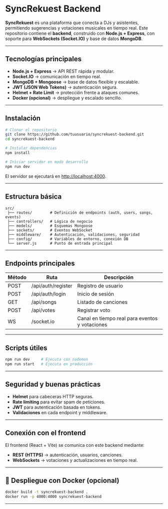 #  SyncRekuest Backend

**SyncRekuest** es una plataforma que conecta a DJs y asistentes, permitiendo sugerencias y votaciones musicales en tiempo real.
Este repositorio contiene el **backend**, construido con **Node.js + Express**, con soporte para **WebSockets (Socket.IO)** y base de datos **MongoDB**.

---

##  Tecnologías principales

* **Node.js + Express** → API REST rápida y modular.
* **Socket.IO** → comunicación en tiempo real.
* **MongoDB + Mongoose** → base de datos flexible y escalable.
* **JWT (JSON Web Tokens)** → autenticación segura.
* **Helmet + Rate Limit** → protección frente a ataques comunes.
* **Docker (opcional)** → despliegue y escalado sencillo.

---

##  Instalación

```bash
# Clonar el repositorio
git clone https://github.com/tuusuario/syncrekuest-backend.git
cd syncrekuest-backend

# Instalar dependencias
npm install

# Iniciar servidor en modo desarrollo
npm run dev
```

El servidor se ejecutará en [http://localhost:4000](http://localhost:4000).

---

##  Estructura básica

```
src/
 ├── routes/        # Definición de endpoints (auth, users, songs, events)
 ├── controllers/   # Lógica de negocio
 ├── models/        # Esquemas Mongoose
 ├── sockets/       # Eventos WebSocket
 ├── middleware/    # Autenticación, validaciones, seguridad
 ├── config/        # Variables de entorno, conexión DB
 └── server.js      # Punto de entrada principal
```

---

##  Endpoints principales

| Método | Ruta               | Descripción                                    |
| ------ | ------------------ | ---------------------------------------------- |
| POST   | /api/auth/register | Registro de usuario                            |
| POST   | /api/auth/login    | Inicio de sesión                               |
| GET    | /api/songs         | Listado de canciones                           |
| POST   | /api/votes         | Registrar voto                                 |
| WS     | /socket.io         | Canal en tiempo real para eventos y votaciones |

---

##  Scripts útiles

```bash
npm run dev     # Ejecuta con nodemon
npm run start   # Ejecuta en producción
```

---

##  Seguridad y buenas prácticas

* **Helmet** para cabeceras HTTP seguras.
* **Rate limiting** para evitar spam de peticiones.
* **JWT** para autenticación basada en tokens.
* **Validaciones** en cada endpoint y middleware.

---

##  Conexión con el frontend

El frontend (React + Vite) se comunica con este backend mediante:

* **REST (HTTPS)** → autenticación, usuarios, canciones.
* **WebSockets** → votaciones y actualizaciones en tiempo real.

---

## 🐳 Despliegue con Docker (opcional)

```bash
docker build -t syncrekuest-backend .
docker run -p 4000:4000 syncrekuest-backend
```

---

